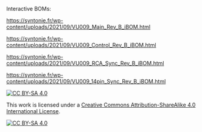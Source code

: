 Interactive BOMs:

https://syntonie.fr/wp-content/uploads/2021/09/VU009_Main_Rev_B_iBOM.html

https://syntonie.fr/wp-content/uploads/2021/09/VU009_Control_Rev_B_iBOM.html

https://syntonie.fr/wp-content/uploads/2021/09/VU009_RCA_Sync_Rev_B_iBOM.html

https://syntonie.fr/wp-content/uploads/2021/09/VU009_14pin_Sync_Rev_B_iBOM.html

[![CC BY-SA 4.0][cc-by-sa-shield]][cc-by-sa]

This work is licensed under a [Creative Commons Attribution-ShareAlike 4.0
International License][cc-by-sa].

[![CC BY-SA 4.0][cc-by-sa-image]][cc-by-sa]

[cc-by-sa]: http://creativecommons.org/licenses/by-sa/4.0/
[cc-by-sa-image]: https://licensebuttons.net/l/by-sa/4.0/88x31.png
[cc-by-sa-shield]: https://img.shields.io/badge/License-CC%20BY--SA%204.0-lightgrey.svg
